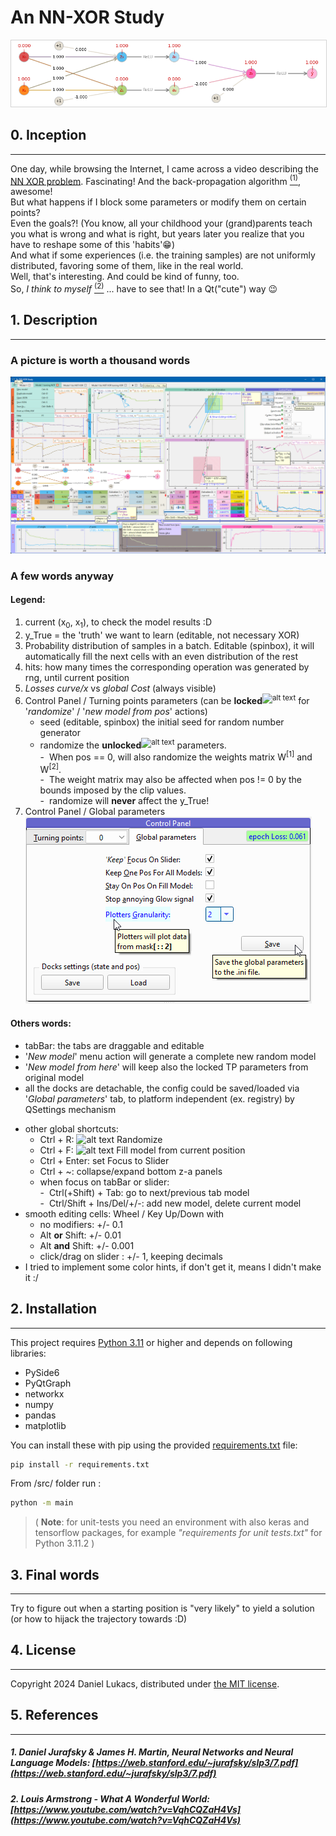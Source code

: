 
# An NN-XOR Study
<p align="center">
  <img alt="XOR Solution Relu Relu" 
  src="readme.img/XOR-Solution-Relu-Relu.png" 
  style="max-width:100%; border: 1px solid lightgrey;">
</p>


## 0. Inception
___
One day, while browsing the Internet, I came across a video describing the [NN XOR problem](https://www.youtube.com/watch?v=s7nRWh_3BtA "the NN XOR problem ( https://www.youtube.com/watch?v=s7nRWh_3BtA )"). Fascinating! And the back-propagation algorithm [<sup>(1)</sup>](#1-daniel-jurafsky--james-h-martin-neural-networks-and-neural-language-models-httpswebstanfordedujurafskyslp37pdf), awesome!  
But what happens if I block some parameters or modify them on certain points?  
Even the goals?! (You know, all your childhood your (grand)parents teach you what is wrong and what is right, but years later you realize that you have to reshape some of this 'habits'😁)  
And what if some experiences (i.e. the training samples) are not uniformly distributed, favoring some of them, like in the real world.  
Well, that's interesting. And could be kind of funny, too.   
So, *I think to myself* [<sup>(2)</sup>](#2-louis-armstrong---what-a-wonderful-world-httpswwwyoutubecomwatchvvqhcqzah4vs "Louis Armstrong - What A Wonderful World") 
... have to see that! In a Qt("cute") way 😉


## 1. Description 
___
### A picture is worth a thousand words 
[![Full image of NN-XOR Study main window][80%]][100%]






### A few words anyway
#### Legend:
1. current (x<sub>0</sub>, x<sub>1</sub>), to check the model results :D
2. y_True = the 'truth' we want to learn (editable, not necessary XOR)
3. Probability distribution of samples in a batch. Editable (spinbox), it will automatically fill the next cells with an even distribution of the rest
4. hits: how many times the corresponding operation was generated by rng, until current position
5. *Losses curve/x* vs *global Cost* (always visible)
6. Control Panel / Turning points parameters (can be **locked**<sup><img src="readme.img/lock-32.ico" alt="alt text" width="16"/></sup> for '_randomize_' / '_new model from pos_' actions)
    - seed (editable, spinbox) the initial seed for random number generator 
    - randomize the **unlocked**<sup><img src="readme.img/unlock-32.ico" alt="alt text" width="16"/></sup> parameters. 
      <br>-&nbsp; When pos == 0, will also randomize the weights matrix W<sup>[1]</sup> and W<sup>[2]</sup>.
      <br>-&nbsp; The weight matrix may also be affected when pos != 0 by the bounds imposed by the clip values.
      <br>-&nbsp; randomize will **never** affect the y_True!
7. Control Panel / Global parameters <br>
[![Control Panel Global Parameters][CP_GP]][CP_GP]



#### Others words:
  - tabBar: the tabs are draggable and editable
  - '_New model_' menu action will generate a complete new random model
  - '_New model from here_' will keep also the locked TP parameters from original model
  - all the docks are detachable, the config could be saved/loaded via '_Global parameters_' tab,  to platform independent (ex. registry) by QSettings mechanism <br>
<!-- <sub>(use it with precaution, there are some issues there)</sub> -->
  - other global shortcuts:
    - Ctrl + R: ![alt text](readme.img/refresh_16.ico) Randomize 
    - Ctrl + F: ![alt text](readme.img/arrow_right_16.ico) Fill model from current position
    - Ctrl + Enter: set Focus to Slider
    - Ctrl + ~: collapse/expand bottom z-a panels
    - when focus on tabBar or slider:
      <br>-&nbsp; Ctrl(+Shift) + Tab: go to next/previous tab model
      <br>-&nbsp; Ctrl/Shift + Ins/Del/+/-: add new model, delete current model
  - smooth editing cells: Wheel / Key Up/Down with 
    - no modifiers: +/- 0.1 
    - Alt **or** Shift: +/- 0.01 
    - Alt **and** Shift: +/- 0.001 
    - click/drag on slider :  +/- 1, keeping decimals
  - I tried to implement some color hints, if don't get it, means I didn't make it :/

## 2. Installation
___
This project requires [Python 3.11](https://www.python.org/downloads/) or higher and depends on following libraries: 

  - PySide6 
  - PyQtGraph 
  - networkx 
  - numpy 
  - pandas 
  - matplotlib

You can install these with pip using the provided [requirements.txt](requirements.txt) file:

```bash
pip install -r requirements.txt
```

From /src/ folder run :

```bash 
python -m main
```

> ( **Note**: for unit-tests you need an environment with also keras and tensorflow packages, for example _"requirements for unit tests.txt"_ for Python 3.11.2 )

## 3. Final words
___
Try to figure out when a starting position is "very likely" to yield a solution (or how to hijack the trajectory towards :D)


## 4. License 
___
Copyright 2024 Daniel Lukacs, distributed under [the MIT license](LICENSE.md).

## 5. References
___
##### 1. Daniel Jurafsky & James H. Martin, Neural Networks and Neural Language Models: [https://web.stanford.edu/~jurafsky/slp3/7.pdf](https://web.stanford.edu/~jurafsky/slp3/7.pdf)
<a name="1-daniel-jurafsky--james-h-martin-neural-networks-and-neural-language-models-httpswebstanfordedujurafskyslp37pdf"></a>  

##### 2. Louis Armstrong - What A Wonderful World: [https://www.youtube.com/watch?v=VqhCQZaH4Vs](https://www.youtube.com/watch?v=VqhCQZaH4Vs)
<a name="2-louis-armstrong---what-a-wonderful-world-httpswwwyoutubecomwatchvvqhcqzah4vs"></a>  

[100%]: readme.img/main_100.png
[80%]: readme.img/main_80.png
[CP_GP]: readme.img/CP_GlobalParams.png